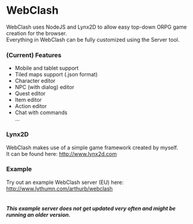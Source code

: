 # WebClash<br>
WebClash uses NodeJS and Lynx2D to allow easy top-down ORPG game creation for the browser.<br>
Everything in WebClash can be fully customized using the Server tool.

### (Current) Features<br>
* Mobile and tablet support<br>
* Tiled maps support (.json format)<br>
* Character editor<br>
* NPC (with dialog) editor<br>
* Quest editor<br>
* Item editor<br>
* Action editor<br>
* Chat with commands<br>
...<br>

### Lynx2D<br>
WebClash makes use of a simple game framework created by myself.<br>
It can be found here: http://www.lynx2d.com

### Example<br>
Try out an example WebClash server (EU) here: http://www.lythumn.com/arthurb/webclash<br><br>
##### This example server does not get updated very often and might be running an older version.

